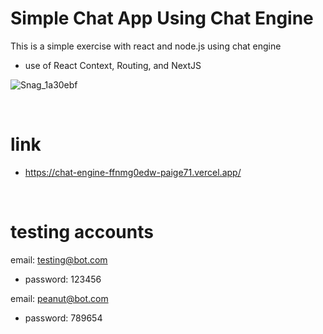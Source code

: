 # Simple Chat App Using Chat Engine
This is a simple exercise with react and node.js using chat engine
- use of React Context, Routing, and NextJS
 
 ![Snag_1a30ebf](https://user-images.githubusercontent.com/78217017/156864530-ebbe3950-a085-4030-9b3c-4d387742969b.png)
 
 <br />
 
 # link
 - https://chat-engine-ffnmg0edw-paige71.vercel.app/
  
  <br />

# testing accounts

email: testing@bot.com  <br />
- password: 123456  <br />

email: peanut@bot.com  <br />
- password: 789654
